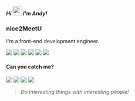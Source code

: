 ##### Hi <img src="https://media.giphy.com/media/hvRJCLFzcasrR4ia7z/giphy.gif" width="25px"> I'm Andy! 

### nice2MeetU

I'm a front-end development engineer.

[![](https://img.shields.io/badge/-HTML5-E34F26?style=flat-square&logo=html5&logoColor=white)](https://html.spec.whatwg.org/)
[![](https://img.shields.io/badge/-CSS3-1572B6?style=flat-square&logo=css3&logoColor=white)](https://www.w3.org/Style/CSS/)
[![](https://img.shields.io/badge/-JavaScript-F7DF1E?style=flat-square&logo=javascript&logoColor=white)](https://www.ecma-international.org/)
[![](https://img.shields.io/badge/-TypeScript-007ACC?style=flat-square&logo=typescript&logoColor=white)](https://www.typescriptlang.org/)
[![](https://img.shields.io/badge/-Vue.js-4fc08d?style=flat-square&logo=vue.js&logoColor=ffffff)](https://vuejs.org/)
[![](https://img.shields.io/badge/-React-61dafb?style=flat-square&logo=react&logoColor=ffffff)](https://reactjs.org/)

#### Can you catch me?
[![](https://img.shields.io/badge/-@imwuxi-1ca0f1?style=flat-square&labelColor=1ca0f1&logo=twitter&logoColor=white)](https://twitter.com/imwuxi)
[![](https://img.shields.io/badge/-t.me/liwuxi-3db6f1?style=flat-square&logo=Telegram&logoColor=2ca5e0)](https://t.me/liwuxi)
[![](https://img.shields.io/badge/-im@xiwu.li-D14836?style=flat-square&logo=gmail&logoColor=white&labelColor=D14836)](mailto:im@xiwu.li)
[![](https://img.shields.io/badge/-https://blog.xiwu.li-0e83cd?style=flat-square&logo=hexo&logoColor=fff)](https://blog.xiwu.li)

> <i>Do interesting things with interesting people!</i>
